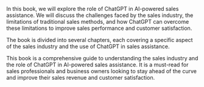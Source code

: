 
In this book, we will explore the role of ChatGPT in AI-powered sales assistance. We will discuss the challenges faced by the sales industry, the limitations of traditional sales methods, and how ChatGPT can overcome these limitations to improve sales performance and customer satisfaction.

The book is divided into several chapters, each covering a specific aspect of the sales industry and the use of ChatGPT in sales assistance.

This book is a comprehensive guide to understanding the sales industry and the role of ChatGPT in AI-powered sales assistance. It is a must-read for sales professionals and business owners looking to stay ahead of the curve and improve their sales revenue and customer satisfaction.
